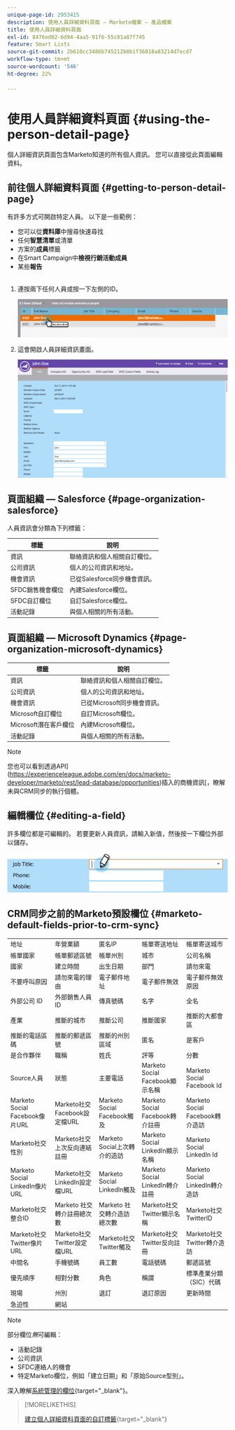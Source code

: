 ```yaml
---
unique-page-id: 2953415
description: 使用人員詳細資料頁面 — Marketo檔案 — 產品檔案
title: 使用人員詳細資料頁面
exl-id: 8476ed02-6d94-4aa5-91f6-55c81a87f745
feature: Smart Lists
source-git-commit: 2b610cc3486b745212b0b1f36018a83214d7ecd7
workflow-type: tm+mt
source-wordcount: '546'
ht-degree: 22%

---
```


# 使用人員詳細資料頁面 {#using-the-person-detail-page}

個人詳細資訊頁面包含Marketo知道的所有個人資訊。 您可以直接從此頁面編輯資料。

## 前往個人詳細資料頁面 {#getting-to-person-detail-page}

有許多方式可開啟特定人員。 以下是一些範例：

* 您可以從&#x200B;**資料庫**&#x200B;中搜尋快速尋找
* 任何&#x200B;**智慧清單**&#x200B;或清單
* 方案的&#x200B;**成員**&#x200B;標籤
* 在Smart Campaign中&#x200B;**檢視行銷活動成員**
* 某些&#x200B;**報告**
  <br> 

1. 連按兩下任何人員或按一下左側的ID。

   ![](assets/one-1.png)

1. 這會開啟人員詳細資訊畫面。

   ![](assets/two-5.png)

## 頁面組織 — Salesforce {#page-organization-salesforce}

人員資訊會分類為下列標籤：

| 標籤 | 說明 |
|---|---|
| 資訊 | 聯絡資訊和個人相關自訂欄位。 |
| 公司資訊 | 個人的公司資訊和地址。 |
| 機會資訊 | 已從Salesforce同步機會資訊。 |
| SFDC銷售機會欄位 | 內建Salesforce欄位。 |
| SFDC自訂欄位 | 自訂Salesforce欄位。 |
| 活動記錄 | 與個人相關的所有活動。 |

## 頁面組織 — Microsoft Dynamics {#page-organization-microsoft-dynamics}

| 標籤 | 說明 |
|---|---|
| 資訊 | 聯絡資訊和個人相關自訂欄位。 |
| 公司資訊 | 個人的公司資訊和地址。 |
| 機會資訊 | 已從Microsoft同步機會資訊。 |
| Microsoft自訂欄位 | 自訂Microsoft欄位。 |
| Microsoft潛在客戶欄位 | 內建Microsoft欄位。 |
| 活動記錄 | 與個人相關的所有活動。 |

>[!NOTE]
>
>您也可以看到透過API](https://experienceleague.adobe.com/en/docs/marketo-developer/marketo/rest/lead-database/opportunities)插入的商機資訊[，瞭解未與CRM同步的執行個體。

## 編輯欄位 {#editing-a-field}

許多欄位都是可編輯的。 若要更新人員資訊，請輸入新值，然後按一下欄位外部以儲存。

![](assets/image2015-2-27-11-3a14-3a2.png)

## CRM同步之前的Marketo預設欄位 {#marketo-default-fields-prior-to-crm-sync}

|   |  |  |  |  |
|---|---|---|---|---|
| 地址 | 年營業額 | 匿名IP | 帳單寄送地址 | 帳單寄送城市 |
| 帳單國家 | 帳單郵遞區號 | 帳單州別 | 城市 | 公司名稱 |
| 國家 | 建立時間 | 出生日期 | 部門 | 請勿來電 |
| 不要呼叫原因 | 請勿來電的理由 | 電子郵件地址 | 電子郵件無效 | 電子郵件無效原因 |
| 外部公司 ID | 外部銷售人員 ID | 傳真號碼 | 名字 | 全名 |
| 產業 | 推斷的城市 | 推斷公司 | 推斷國家 | 推斷的大都會區 |
| 推斷的電話區碼 | 推斷的郵遞區號 | 推斷的州別區域 | 匿名 | 是客戶 |
| 是合作夥伴 | 職稱 | 姓氏 | 評等 | 分數 |
| Source人員 | 狀態 | 主要電話 | Marketo Social Facebook顯示名稱 | Marketo Social Facebook Id |
| Marketo Social Facebook像片URL | Marketo社交Facebook設定檔URL | Marketo Social Facebook觸及 | Marketo Social Facebook轉介註冊 | Marketo Social Facebook轉介造訪 |
| Marketo社交性別 | Marketo社交上次反向連結註冊 | Marketo Social上次轉介的造訪 | Marketo Social LinkedIn顯示名稱 | Marketo Social LinkedIn Id |
| Marketo Social LinkedIn像片URL | Marketo社交LinkedIn設定檔URL | Marketo Social LinkedIn觸及 | Marketo Social LinkedIn轉介註冊 | Marketo Social LinkedIn轉介造訪 |
| Marketo社交整合ID | Marketo 社交轉介註冊總次數 | Marketo 社交轉介造訪總次數 | Marketo社交Twitter顯示名稱 | Marketo社交TwitterID |
| Marketo社交Twitter像片URL | Marketo社交Twitter設定檔URL | Marketo社交Twitter觸及 | Marketo社交Twitter反向註冊 | Marketo社交Twitter轉介造訪 |
| 中間名 | 手機號碼 | 員工數 | 電話號碼 | 郵遞區號 |
| 優先順序 | 相對分數 | 角色 | 稱謂 | 標準產業分類（SIC）代碼 |
| 現場 | 州別 | 退訂 | 退訂原因 | 更新時間 |
| 急迫性 | 網站 |  |  |  |

>[!NOTE]
>
>部分欄位&#x200B;_無_&#x200B;可編輯：
>
>* 活動記錄
>* 公司資訊
>* SFDC連絡人的機會
>* 特定Marketo欄位，例如「建立日期」和「原始Source型別」。
>
>深入瞭解[系統管理的欄位](/help/marketo/product-docs/administration/field-management/understanding-system-managed-fields.md){target="_blank"}。

>[!MORELIKETHIS]
>
>[建立個人詳細資料頁面的自訂標籤](/help/marketo/product-docs/administration/settings/creating-a-custom-tab-for-the-person-detail-page.md){target="_blank"}
